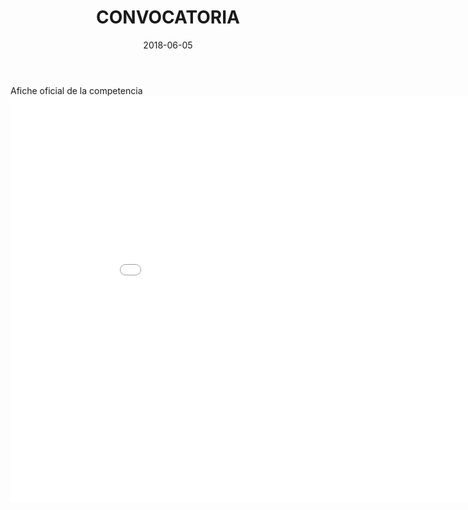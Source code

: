 ﻿---
title: CONVOCATORIA
subtitle: 
layout: default
modal-id: 1
date: 2018-06-05
thumbnail: convocatoria.png
description: Afiche oficial de la competencia
---

<html>
<body>
 Afiche oficial de la competencia 
<embed src="img/afiche2020.pdf" width="950" height="650">
</body>
</html>